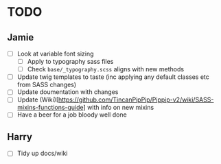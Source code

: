 # TODO

## Jamie
- [ ] Look at variable font sizing
  - [ ] Apply to typography sass files
  - [ ] Check `base/_typography.scss` aligns with new methods
- [ ] Update twig templates to taste (inc applying any default classes etc from SASS changes)
- [ ] Update doumentation with changes
- [ ] Update (Wiki)[https://github.com/TincanPipPip/Pippip-v2/wiki/SASS-mixins-functions-guide] with info on new mixins
- [ ] Have a beer for a job bloody well done

## Harry
- [ ] Tidy up docs/wiki
